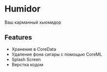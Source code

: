 # Humidor    

Ваш карманный хьюмидор

## Features

- Хранение в CoreData 
- Удаление фона сигары с помощью CoreML
- Splash Screen
- Верстка кодом

